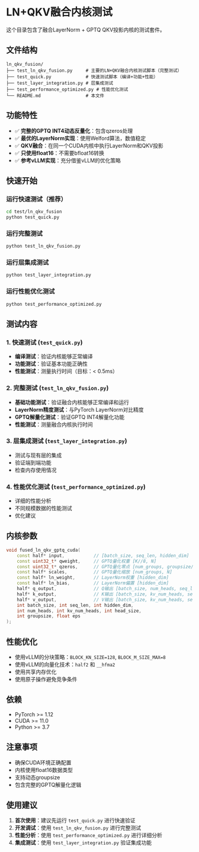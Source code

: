 # LN+QKV融合内核测试

这个目录包含了融合LayerNorm + GPTQ QKV投影内核的测试套件。

## 文件结构

```
ln_qkv_fusion/
├── test_ln_qkv_fusion.py     # 主要的LN+QKV融合内核测试脚本（完整测试）
├── test_quick.py             # 快速测试脚本（编译+功能+性能）
├── test_layer_integration.py # 层集成测试
├── test_performance_optimized.py # 性能优化测试
└── README.md                 # 本文件
```

## 功能特性

- ✅ **完整的GPTQ INT4动态反量化**：包含qzeros处理
- ✅ **最优的LayerNorm实现**：使用Welford算法，数值稳定
- ✅ **QKV融合**：在同一个CUDA内核中执行LayerNorm和QKV投影
- ✅ **只使用float16**：不需要bfloat16转换
- ✅ **参考vLLM实现**：充分借鉴vLLM的优化策略

## 快速开始

### 运行快速测试（推荐）

```bash
cd test/ln_qkv_fusion
python test_quick.py
```

### 运行完整测试

```bash
python test_ln_qkv_fusion.py
```

### 运行层集成测试

```bash
python test_layer_integration.py
```

### 运行性能优化测试

```bash
python test_performance_optimized.py
```

## 测试内容

### 1. 快速测试 (`test_quick.py`)
- **编译测试**：验证内核能够正常编译
- **功能测试**：验证基本功能正确性
- **性能测试**：测量执行时间（目标：< 0.5ms）

### 2. 完整测试 (`test_ln_qkv_fusion.py`)
- **基础功能测试**：验证融合内核能够正常编译和运行
- **LayerNorm精度测试**：与PyTorch LayerNorm对比精度
- **GPTQ解量化测试**：验证GPTQ INT4解量化功能
- **性能测试**：测量融合内核执行时间

### 3. 层集成测试 (`test_layer_integration.py`)
- 测试与现有层的集成
- 验证端到端功能
- 检查内存使用情况

### 4. 性能优化测试 (`test_performance_optimized.py`)
- 详细的性能分析
- 不同规模数据的性能测试
- 优化建议

## 内核参数

```cpp
void fused_ln_qkv_gptq_cuda(
    const half* input,           // [batch_size, seq_len, hidden_dim]
    const uint32_t* qweight,     // GPTQ量化权重 [K//8, N]
    const uint32_t* qzeros,      // GPTQ量化零点 [num_groups, groupsize//8]
    const half* scales,          // GPTQ量化缩放 [num_groups, N]
    const half* ln_weight,       // LayerNorm权重 [hidden_dim]
    const half* ln_bias,         // LayerNorm偏置 [hidden_dim]
    half* q_output,              // Q输出 [batch_size, num_heads, seq_len, head_size]
    half* k_output,              // K输出 [batch_size, kv_num_heads, seq_len, head_size]
    half* v_output,              // V输出 [batch_size, kv_num_heads, seq_len, head_size]
    int batch_size, int seq_len, int hidden_dim,
    int num_heads, int kv_num_heads, int head_size,
    int groupsize, float eps
);
```

## 性能优化

- 使用vLLM的分块策略：`BLOCK_KN_SIZE=128`, `BLOCK_M_SIZE_MAX=8`
- 使用vLLM的向量化技术：`half2` 和 `__hfma2`
- 使用共享内存优化
- 使用原子操作避免竞争条件

## 依赖

- PyTorch >= 1.12
- CUDA >= 11.0
- Python >= 3.7

## 注意事项

- 确保CUDA环境正确配置
- 内核使用float16数据类型
- 支持动态groupsize
- 包含完整的GPTQ解量化逻辑

## 使用建议

1. **首次使用**：建议先运行 `test_quick.py` 进行快速验证
2. **开发调试**：使用 `test_ln_qkv_fusion.py` 进行完整测试
3. **性能分析**：使用 `test_performance_optimized.py` 进行详细分析
4. **集成测试**：使用 `test_layer_integration.py` 验证集成功能